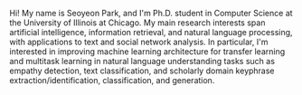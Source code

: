 Hi! My name is Seoyeon Park, and I'm Ph.D. student in Computer Science at the University of Illinois at Chicago. My main research interests span artificial intelligence, information retrieval, and natural language processing,  with applications to text and social network analysis.  In particular, I'm interested in improving machine learning architecture for transfer learning and multitask learning in natural language understanding tasks such as empathy detection, text classification, and scholarly domain keyphrase extraction/identification, classification, and generation.

